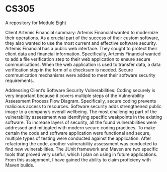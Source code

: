 # CS305
A repository for Module Eight

Client Artemis Financial summary:
Artemis Financial wanted to modernize their operations. As a crucial part of the success of their custom software, they also wanted to use the most current and effective software security. Artemis Financial has a public web interface. They sought to protect their client data and financial information. Specifically, Artemis Financial wanted to add a file verification step to their web application to ensure secure communications. When the web application is used to transfer data, a data verification step in the form of a checksum is needed. Secure communication mechanisms were added to meet their software security requirements.

Addressing Client’s Software Security Vulnerabilities:
Coding securely is very important because it covers multiple steps of the Vulnerability Assessment Process Flow Diagram. Specifically, secure coding prevents malicious access to resources. Software security adds strengthened public image to a company’s overall wellbeing. The most challenging part of the vulnerability assessment was identifying specific weakpoints in the existing software. To increase layers of security, all the found vulnerabilities were addressed and mitigated with modern secure coding practices. To make certain the code and software application were functional and secure, multiple types of testing were conducted against the application. After refactoring the code, another vulnerability assessment was conducted to find new vulnerabilities. The JUnit framework and Maven are two specific tools that proved very useful, which I plan on using in future applications. From this assignment, I have gained the ability to claim proficieny with Maven builds.
